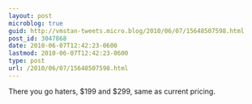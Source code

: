 ```yaml
---
layout: post
microblog: true
guid: http://vmstan-tweets.micro.blog/2010/06/07/15648507598.html
post_id: 3047868
date: 2010-06-07T12:42:23-0600
lastmod: 2010-06-07T12:42:23-0600
type: post
url: /2010/06/07/15648507598.html
---
```

There you go haters, $199 and $299, same as current pricing.
